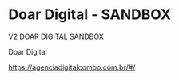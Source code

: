 # Doar Digital - SANDBOX
V2 DOAR DIGITAL SANDBOX

Doar Digital

https://agenciadigitalcombo.com.br/#/